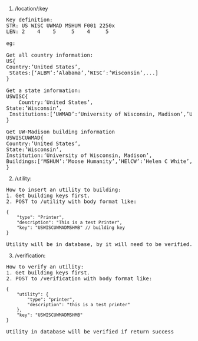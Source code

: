 1. /location/:key
<pre>
Key definition:
STR: US WISC UWMAD MSHUM F001 2250x
LEN: 2    4    5     5    4     5

eg:

Get all country information:
US{
Country:’United States’,
 States:[‘ALBM’:’Alabama’,’WISC’:’Wisconsin’,...]
}

Get a state information:
USWISC{
	Country:’United States’,
State:’Wisconsin’,
 Institutions:[‘UWMAD’:‘University of Wisconsin, Madison’,’UWMIL’:’University of Wisconsin, Milwaukee’,...]
}

Get UW-Madison building information
USWISCUWMAD{
Country:’United States’,
State:’Wisconsin’,
Institution:’University of Wisconsin, Madison’, 
Buildings:[‘MSHUM’:‘Moose Humanity’,’HElCW’:’Helen C White’,...]
}
</pre>

2. /utility:
<pre>
How to insert an utility to building:
1. Get building keys first.
2. POST to /utility with body format like:
<code>
{
    "type": "Printer",
    "description": "This is a test Printer",
    "key": "USWISCUWMADMSHMB" // building key
}
</code>
Utility will be in database, by it will need to be verified.
</pre>

3. /verification:
<pre>
How to verify an utility:
1. Get building keys first.
2. POST to /verification with body format like:
<code>
{
    "utility": {
        "type": "printer",
        "description": "this is a test printer"
    },
    "key": "USWISCUWMADMSHMB"
}
</code>
Utility in database will be verified if return success
</pre>

